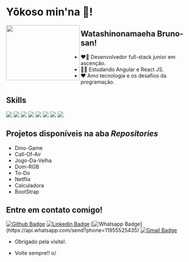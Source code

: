 # Yōkoso min'na :vulcan_salute:!
<img align="left" width="200" height="150" src="https://i.pinimg.com/originals/67/6c/af/676caf34754c21aa4f0ca91ebcd44932.gif">

## Watashinonamaeha Bruno-san!

- :heart_on_fire: Desenvolvedor full-stack junior em ascenção.
- 	:man_student: Estudando Angular e React JS.
- 	♥️ Amo tecnologia e os desafios da programação.

## Skills

<img aling="left" src="https://img.shields.io/badge/JavaScript-F7DF1E?style=for-the-badge&logo=javascript&logoColor=black" />
<img src="https://img.shields.io/badge/HTML5-E34F26?style=for-the-badge&logo=html5&logoColor=white" />
<img src="https://img.shields.io/badge/CSS3-1572B6?style=for-the-badge&logo=css3&logoColor=white" />
<img src="https://img.shields.io/badge/Node.js-43853D?style=for-the-badge&logo=node.js&logoColor=white" />
<img src="https://img.shields.io/badge/Java-ED8B00?style=for-the-badge&logo=java&logoColor=white" />
<img src="https://img.shields.io/badge/C-00599C?style=for-the-badge&logo=c&logoColor=white" />
<img src="https://img.shields.io/badge/C%23-239120?style=for-the-badge&logo=c-sharp&logoColor=white" />
<img src="https://img.shields.io/badge/MySQL-00000F?style=for-the-badge&logo=mysql&logoColor=white" />

## Projetos disponíveis na aba *Repositories*

- Dino-Game
- Call-Of-Air
- Jogo-Da-Velha
- Dom-RGB
- To-Do
- Netflix
- Calculadora
- BootStrap

## Entre em contato comigo!
[![Github Badge](https://img.shields.io/badge/-Github-000?style=flat-square&logo=Github&logoColor=white&link=link_do_seu_perfil_no_github)](link_do_seu_perfil_no_github)
[![Linkedin Badge](https://img.shields.io/badge/-LinkedIn-blue?style=flat-square&logo=Linkedin&logoColor=white&link=link_do_seu_perfil_no_linkedin)](https://www.linkedin.com/in/bruno-antunes-5a4053204/)
[![Whatsapp Badge](https://img.shields.io/badge/-Whatsapp-4CA143?style=flat-square&labelColor=4CA143&logo=whatsapp&logoColor=white&link=https://api.whatsapp.com/send?phone=seu_telefone_55+DDD+número_de_telefone&text=Hello!)](https://api.whatsapp.com/send?phone=11955525435)
[![Gmail Badge](https://img.shields.io/badge/-Gmail-c14438?style=flat-square&logo=Gmail&logoColor=white&link=mailto:seu_email)](mailto:loginobsequio@gmail.com)

- Obrigado pela visita!. 
 
- Volte sempre!! o/
